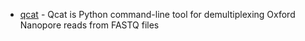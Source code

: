 * [qcat](https://github.com/nanoporetech/qcat) - Qcat is Python command-line tool for demultiplexing Oxford Nanopore reads from FASTQ files
